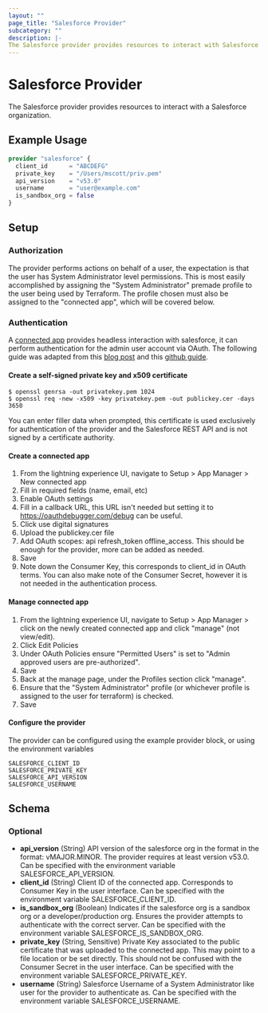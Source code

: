 ```yaml
---
layout: ""
page_title: "Salesforce Provider"
subcategory: ""
description: |-
The Salesforce provider provides resources to interact with Salesforce.
---
```


# Salesforce Provider

The Salesforce provider provides resources to interact with a Salesforce organization.

## Example Usage

```terraform
provider "salesforce" {
  client_id      = "ABCDEFG"
  private_key    = "/Users/mscott/priv.pem"
  api_version    = "v53.0"
  username       = "user@example.com"
  is_sandbox_org = false
}
```

## Setup

### Authorization
The provider performs actions on behalf of a user, the expectation is that the user has System Administrator level permissions. This is most easily accomplished by assigning the "System Administrator" premade profile to the user being used by Terraform. The profile chosen must also be assigned to the "connected app", which will be covered below.

### Authentication
A [connected app](https://help.salesforce.com/s/articleView?id=sf.connected_app_overview.htm&type=5) provides headless interaction with salesforce, it can perform authentication for the admin user account via OAuth. The following guide was adapted from this [blog post](https://mannharleen.github.io/2020-03-03-salesforce-jwt/) and this [github guide](https://github.com/heroku-examples/evergreen-function-circleci/blob/main/README.md).

#### Create a self-signed private key and x509 certificate
```
$ openssl genrsa -out privatekey.pem 1024
$ openssl req -new -x509 -key privatekey.pem -out publickey.cer -days 3650
```
You can enter filler data when prompted, this certificate is used exclusively for authentication of the provider and the Salesforce REST API and is not signed by a certificate authority.

#### Create a connected app
1. From the lightning experience UI, navigate to Setup > App Manager > New connected app
2. Fill in required fields (name, email, etc)
3. Enable OAuth settings
4. Fill in a callback URL, this URL isn't needed but setting it to https://oauthdebugger.com/debug can be useful.
5. Click use digital signatures
6. Upload the publickey.cer file
7. Add OAuth scopes: api refresh_token offline_access. This should be enough for the provider, more can be added as needed.
8. Save
9. Note down the Consumer Key, this corresponds to client_id in OAuth terms. You can also make note of the Consumer Secret, however it is not needed in the authentication process.

#### Manage connected app
1. From the lightning experience UI, navigate to Setup > App Manager > click on the newly created connected app and click "manage" (not view/edit).
2. Click Edit Policies
3. Under OAuth Policies ensure "Permitted Users" is set to "Admin approved users are pre-authorized".
4. Save
5. Back at the manage page, under the Profiles section click "manage".
6. Ensure that the "System Administrator" profile (or whichever profile is assigned to the user for terraform) is checked.
7. Save

#### Configure the provider
The provider can be configured using the example provider block, or using the environment variables
```
SALESFORCE_CLIENT_ID
SALESFORCE_PRIVATE_KEY
SALESFORCE_API_VERSION
SALESFORCE_USERNAME
```

<!-- schema generated by tfplugindocs -->
## Schema

### Optional

- **api_version** (String) API version of the salesforce org in the format in the format: vMAJOR.MINOR. The provider requires at least version v53.0. Can be specified with the environment variable SALESFORCE_API_VERSION.
- **client_id** (String) Client ID of the connected app. Corresponds to Consumer Key in the user interface. Can be specified with the environment variable SALESFORCE_CLIENT_ID.
- **is_sandbox_org** (Boolean) Indicates if the salesforce org is a sandbox org or a developer/production org. Ensures the provider attempts to authenticate with the correct server. Can be specified with the environment variable SALESFORCE_IS_SANDBOX_ORG.
- **private_key** (String, Sensitive) Private Key associated to the public certificate that was uploaded to the connected app. This may point to a file location or be set directly. This should not be confused with the Consumer Secret in the user interface. Can be specified with the environment variable SALESFORCE_PRIVATE_KEY.
- **username** (String) Salesforce Username of a System Administrator like user for the provider to authenticate as. Can be specified with the environment variable SALESFORCE_USERNAME.
